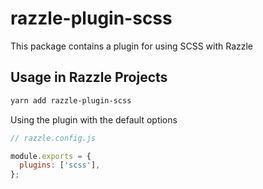 # razzle-plugin-scss

This package contains a plugin for using SCSS with Razzle

## Usage in Razzle Projects

```bash
yarn add razzle-plugin-scss
```

Using the plugin with the default options

```js
// razzle.config.js

module.exports = {
  plugins: ['scss'],
};
```
